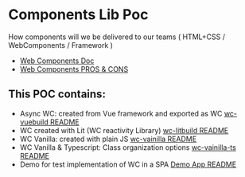 # Components Lib Poc 
How components will we be delivered to our teams ( HTML+CSS / WebComponents / Framework )

- [Web Components Doc](https://docs.google.com/document/d/13uY7yN4JPTlsrj02aKQurg-CdEzesFOHMimxCo-PMWE/edit?usp=sharing)
- [Web Components PROS & CONS](https://docs.google.com/document/d/1sn-mxtN4HZuiE3T-y4ozoPRL9zlZQXRT7G7JDmyrG60/edit?usp=sharing)

## This POC contains:
- Async WC: created from Vue framework and exported as WC [wc-vuebuild README](./wc-vuebuild/README.md) 
- WC created with Lit (WC reactivity Library) [wc-litbuild README](./wc-litbuild/README.md) 
- WC Vanilla: created with plain JS [wc-vainilla README](./wc-vainilla/README.md) 
- WC Vanilla & Typescript: Class organization options [wc-vainilla-ts README](./wc-vainilla-ts/README.md) 
- Demo for test implementation of WC in a SPA [Demo App README](./demo/README.md) 


